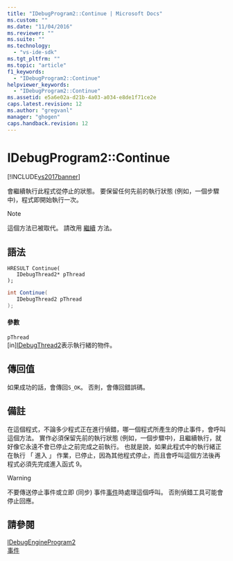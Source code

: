 ```yaml
---
title: "IDebugProgram2::Continue | Microsoft Docs"
ms.custom: ""
ms.date: "11/04/2016"
ms.reviewer: ""
ms.suite: ""
ms.technology: 
  - "vs-ide-sdk"
ms.tgt_pltfrm: ""
ms.topic: "article"
f1_keywords: 
  - "IDebugProgram2::Continue"
helpviewer_keywords: 
  - "IDebugProgram2::Continue"
ms.assetid: e5a6e02a-d21b-4a03-a034-e8de1f71ce2e
caps.latest.revision: 12
ms.author: "gregvanl"
manager: "ghogen"
caps.handback.revision: 12
---
```

# IDebugProgram2::Continue
[!INCLUDE[vs2017banner](../../../code-quality/includes/vs2017banner.md)]

會繼續執行此程式從停止的狀態。  要保留任何先前的執行狀態 \(例如，一個步驟中\)，程式即開始執行一次。  
  
> [!NOTE]
>  這個方法已被取代。  請改用 [繼續](../../../extensibility/debugger/reference/idebugprocess3-continue.md) 方法。  
  
## 語法  
  
```cpp#  
HRESULT Continue(   
   IDebugThread2* pThread  
);  
```  
  
```c#  
int Continue(   
   IDebugThread2 pThread  
);  
```  
  
#### 參數  
 `pThread`  
 \[in\][IDebugThread2](../../../extensibility/debugger/reference/idebugthread2.md)表示執行緒的物件。  
  
## 傳回值  
 如果成功的話，會傳回`S_OK`。 否則，會傳回錯誤碼。  
  
## 備註  
 在這個程式，不論多少程式正在進行偵錯，哪一個程式所產生的停止事件，會呼叫這個方法。  實作必須保留先前的執行狀態 \(例如，一個步驟中\)，且繼續執行，就好像它永遠不會已停止之前完成之前執行。  也就是說，如果此程式中的執行緒正在執行 「 進入 」 作業，已停止，因為其他程式停止，而且會呼叫這個方法後再程式必須先完成進入函式 9。  
  
> [!WARNING]
>  不要傳送停止事件或立即 \(同步\) 事件[事件](../../../extensibility/debugger/reference/idebugeventcallback2-event.md)時處理這個呼叫。 否則偵錯工具可能會停止回應。  
  
## 請參閱  
 [IDebugEngineProgram2](../../../extensibility/debugger/reference/idebugengineprogram2.md)   
 [事件](../../../extensibility/debugger/reference/idebugeventcallback2-event.md)